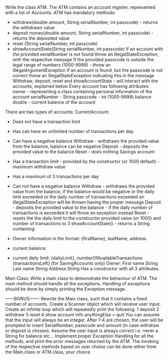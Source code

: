 Write the class ATM.
The ATM contains an account register, represented with a list of Accounts.
ATM has mandatory methods:
- withdraw(double amount, String serialNumber, int passcode) - returns the withdrawn value
- deposit money(double amount, String serialNumber, int passcode) - returns the deposited value
- reset (String serialNumber, int passcode)
- showAccountState(String serialNumber, int passcode)
  If an account with the provided serialNumber is not found throw an IllegalStateException, with the
  respective message
  If the provided passcode is outside the legal range of numbers (1000-9999) - throw an
  IllegalArgumentException
  If an account is found, but the passcode is not correct throw an IllegalStateException indicating
  this in the message
  Withdraw, deposit, reset and showAccountState - will interact with the accounts, explained below
  Every account has following attributes:
  owner - representing a class containing personal information of the account
  serialNumber - String
  passcode - int (1000-9999)
  balance double - current balance of the account

There are two types of accounts:
CurrentAccount:
- Does not have a transaction limit
- Has can have an unlimited number of transactions per day
- Can have a negative balance
  Withdraw - withdraws the provided value from the balance, balance can be negative
  Deposit - deposits the provided value to the balance
  Reset - does nothing
  Savings account:
- Has a transaction limit - provided by the constructor (or 1000 default) - maximum withdraw value
- Has a maximum of 3 transactions per day
- Can not have a negative balance
  Withdraw - withdraws the provided value from the balance, if the balance would be negative or
  the daily limit exceeded or the daily number of transactions exceeded an IllegalStateException will
  be thrown having the proper message
  Deposit - deposits the provided value to the balance - if the daily number of transactions is
  exceeded it will throw an exception instead
  Reset - resets the the daily limit to the constructor provided value (or 1000) and number of
  transactions to 3
  showAccountState() - returns a String containing:
- Owner information in the format: {firstName}, lastName, address
- current balance:

- current daily limit: {dailyLimit}, numberOfAvailableTransactions {transactionsLeft} (for
  SavingAccounts only)
  Owner:
  First name String
  Last name String
  Address String
  Has a constructor with all 3 attributes.

Main Class:
Write a main class to demonstrate the behaviour of ATM. The main method should handle
all the exceptions. Handling of exceptions should be done by simply printing the Exception
message.

——BONUS——:
Rewrite the Main class, such that it contains a fixed number of accounts.
Create a Scanner object which will receive user input.
Create an infinite loop which will repeatedly print the following:
1 deposit
2 withdraw
3 reset
4 show account info
anythingElse = quit
You can assume that the input will always be an integer.
After 1-4 are chosen, the user will be prompted to insert SerialNumber, passcode and amount (in
case withdraw or deposit is chosen).
Assume the user input is always correct i.e. never a String for balance etc...
Implement proper Exception Handling for all the methods, and print the error messages returned
by the ATM.
The invoking of the respective methods based on user choice can be done either from the
Main.class or ATM.class, your choice.
